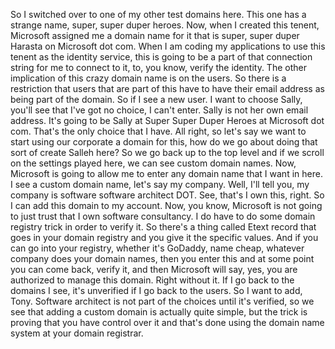 So I switched over to one of my other test domains here.
This one has a strange name, super, super duper heroes.
Now, when I created this tenent, Microsoft assigned me a domain name for it that is super, super
duper Harasta on Microsoft dot com.
When I am coding my applications to use this tenent as the identity service, this is going to be a
part of that connection string for me to connect to it, to, you know, verify the identity.
The other implication of this crazy domain name is on the users.
So there is a restriction that users that are part of this have to have their email address as being
part of the domain.
So if I see a new user.
I want to choose Sally, you'll see that I've got no choice, I can't enter.
Sally is not her own email address.
It's going to be Sally at Super Super Duper Heroes at Microsoft dot com.
That's the only choice that I have.
All right, so let's say we want to start using our corporate a domain for this, how do we go about
doing that sort of create Salleh here?
So we go back up to the top level and if we scroll on the settings played here, we can see custom domain
names.
Now, Microsoft is going to allow me to enter any domain name that I want in here.
I see a custom domain name, let's say my company.
Well, I'll tell you, my company is software software architect DOT.
See, that's I own this, right.
So I can add this domain to my account.
Now, you know, Microsoft is not going to just trust that I own software consultancy.
I do have to do some domain registry trick in order to verify it.
So there's a thing called Etext record that goes in your domain registry and you give it the specific
values.
And if you can go into your registry, whether it's GoDaddy, name cheap, whatever company does your
domain names, then you enter this and at some point you can come back, verify it, and then Microsoft
will say, yes, you are authorized to manage this domain.
Right without it.
If I go back to the domains I see, it's unverified if I go back to the users.
So I want to add, Tony.
Software architect is not part of the choices until it's verified, so we see that adding a custom domain
is actually quite simple, but the trick is proving that you have control over it and that's done using
the domain name system at your domain registrar.
